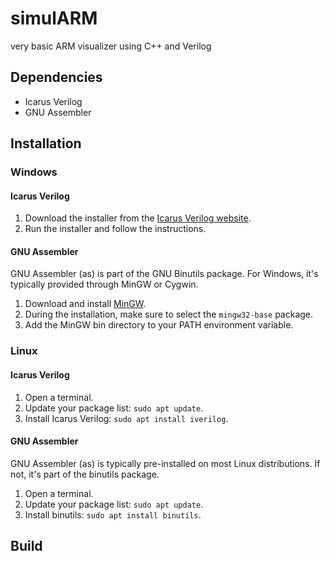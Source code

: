 # simulARM
very basic ARM visualizer using C++ and Verilog

## Dependencies
* Icarus Verilog
* GNU Assembler

## Installation

### Windows

#### Icarus Verilog
1. Download the installer from the [Icarus Verilog website](http://iverilog.icarus.com/).
2. Run the installer and follow the instructions.

#### GNU Assembler
GNU Assembler (as) is part of the GNU Binutils package. For Windows, it's typically provided through MinGW or Cygwin.
1. Download and install [MinGW](http://www.mingw.org/).
2. During the installation, make sure to select the `mingw32-base` package.
3. Add the MinGW bin directory to your PATH environment variable.

### Linux

#### Icarus Verilog
1. Open a terminal.
2. Update your package list: `sudo apt update`.
3. Install Icarus Verilog: `sudo apt install iverilog`.

#### GNU Assembler
GNU Assembler (as) is typically pre-installed on most Linux distributions. If not, it's part of the binutils package.
1. Open a terminal.
2. Update your package list: `sudo apt update`.
3. Install binutils: `sudo apt install binutils`.

## Build
